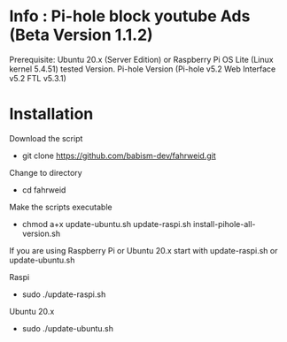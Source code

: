 # Info : Pi-hole block youtube Ads (Beta Version 1.1.2)
Prerequisite: Ubuntu 20.x (Server Edition) or Raspberry Pi OS Lite (Linux kernel 5.4.51) tested Version.
Pi-hole Version (Pi-hole v5.2 Web Interface v5.2 FTL v5.3.1)

# Installation

Download the script

* git clone https://github.com/babism-dev/fahrweid.git

Change to directory

* cd fahrweid

Make the scripts executable

* chmod a+x update-ubuntu.sh update-raspi.sh install-pihole-all-version.sh

If you are using Raspberry Pi or Ubuntu 20.x start with update-raspi.sh or update-ubuntu.sh

Raspi
* sudo ./update-raspi.sh

Ubuntu 20.x
* sudo ./update-ubuntu.sh
